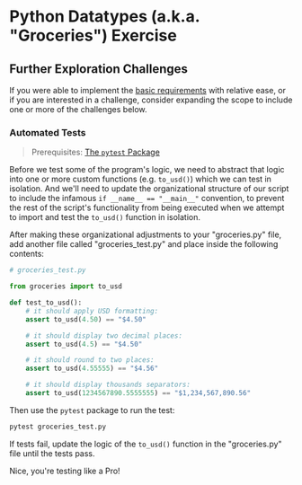 # Python Datatypes (a.k.a. "Groceries") Exercise

## Further Exploration Challenges

If you were able to implement the [basic requirements](README.md) with relative ease, or if you are interested in a challenge, consider expanding the scope to include one or more of the challenges below.

### Automated Tests

> Prerequisites: [The `pytest` Package](/notes/python/packages/pytest.md)

Before we test some of the program's logic, we need to abstract that logic into one or more custom functions (e.g. `to_usd()`) which we can test in isolation. And we'll need to update the organizational structure of our script to include the infamous `if __name__ == "__main__"` convention, to prevent the rest of the script's functionality from being executed when we attempt to import and test the `to_usd()` function in isolation.

After making these organizational adjustments to your "groceries.py" file, add another file called "groceries_test.py" and place inside the following contents:

```py
# groceries_test.py

from groceries import to_usd

def test_to_usd():
    # it should apply USD formatting:
    assert to_usd(4.50) == "$4.50"

    # it should display two decimal places:
    assert to_usd(4.5) == "$4.50"

    # it should round to two places:
    assert to_usd(4.55555) == "$4.56"

    # it should display thousands separators:
    assert to_usd(1234567890.5555555) == "$1,234,567,890.56"
```

Then use the `pytest` package to run the test:

```sh
pytest groceries_test.py
```

If tests fail, update the logic of the `to_usd()` function in the "groceries.py" file until the tests pass.

Nice, you're testing like a Pro!

